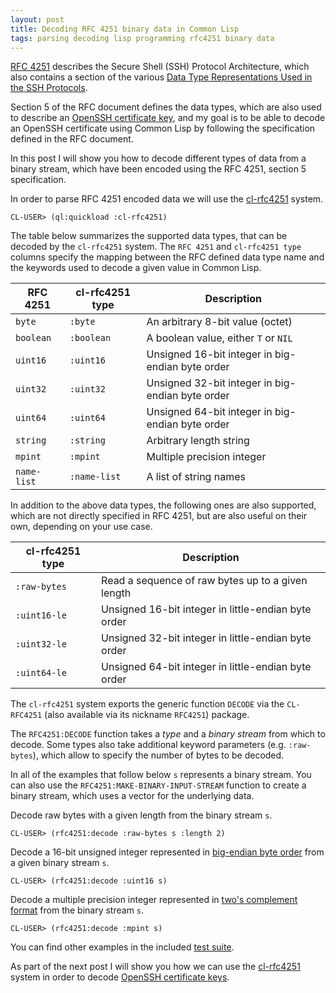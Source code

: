 ```yaml
---
layout: post
title: Decoding RFC 4251 binary data in Common Lisp
tags: parsing decoding lisp programming rfc4251 binary data
---
```

[RFC 4251](https://tools.ietf.org/html/rfc4251) describes the Secure
Shell (SSH) Protocol Architecture, which also contains a section of
the various [Data Type Representations Used in the SSH
Protocols](https://tools.ietf.org/html/rfc4251#section-5).

Section 5 of the RFC document defines the data types, which are also
used to describe an [OpenSSH certificate
key](https://cvsweb.openbsd.org/src/usr.bin/ssh/PROTOCOL.certkeys?annotate=HEAD),
and my goal is to be able to decode an OpenSSH certificate using
Common Lisp by following the specification defined in the RFC
document.

In this post I will show you how to decode different types of data
from a binary stream, which have been encoded using the RFC 4251,
section 5 specification.

In order to parse RFC 4251 encoded data we will use the
[cl-rfc4251](https://github.com/dnaeon/cl-rfc4251) system.

``` shell
CL-USER> (ql:quickload :cl-rfc4251)
```

The table below summarizes the supported data types, that can be
decoded by the `cl-rfc4251` system. The `RFC 4251` and `cl-rfc4251
type` columns specify the mapping between the RFC defined data type
name and the keywords used to decode a given value in Common Lisp.

| RFC 4251    | cl-rfc4251 type | Description                                      |
|-------------|-----------------|--------------------------------------------------|
| `byte`      | `:byte`         | An arbitrary 8-bit value (octet)                 |
| `boolean`   | `:boolean`      | A boolean value, either `T` or `NIL`             |
| `uint16`    | `:uint16`       | Unsigned 16-bit integer in big-endian byte order |
| `uint32`    | `:uint32`       | Unsigned 32-bit integer in big-endian byte order |
| `uint64`    | `:uint64`       | Unsigned 64-bit integer in big-endian byte order |
| `string`    | `:string`       | Arbitrary length string                          |
| `mpint`     | `:mpint`        | Multiple precision integer                       |
| `name-list` | `:name-list`    | A list of string names                           |

In addition to the above data types, the following ones are also
supported, which are not directly specified in RFC 4251, but are also
useful on their own, depending on your use case.

| cl-rfc4251 type | Description                                         |
|-----------------|-----------------------------------------------------|
| `:raw-bytes`    | Read a sequence of raw bytes up to a given length   |
| `:uint16-le`    | Unsigned 16-bit integer in little-endian byte order |
| `:uint32-le`    | Unsigned 32-bit integer in little-endian byte order |
| `:uint64-le`    | Unsigned 64-bit integer in little-endian byte order |

The `cl-rfc4251` system exports the generic function `DECODE` via the
`CL-RFC4251` (also available via its nickname `RFC4251`) package.

The `RFC4251:DECODE` function takes a *type* and a *binary stream*
from which to decode. Some types also take additional keyword
parameters (e.g. `:raw-bytes`), which allow to specify the number of
bytes to be decoded.

In all of the examples that follow below `s` represents a binary
stream. You can also use the `RFC4251:MAKE-BINARY-INPUT-STREAM`
function to create a binary stream, which uses a vector for the
underlying data.

Decode raw bytes with a given length from the binary stream `s`.

``` common-lisp
CL-USER> (rfc4251:decode :raw-bytes s :length 2)
```

Decode a 16-bit unsigned integer represented in [big-endian byte
order](https://en.wikipedia.org/wiki/Endianness) from a given binary
stream `s`.

``` common-lisp
CL-USER> (rfc4251:decode :uint16 s)
```

Decode a multiple precision integer represented in [two's
complement format](https://en.wikipedia.org/wiki/Two%27s_complement) from the
binary stream `s`.

``` common-lisp
CL-USER> (rfc4251:decode :mpint s)
```

You can find other examples in the included [test
suite](https://github.com/dnaeon/cl-rfc4251/tree/master/t).

As part of the next post I will show you how we can use the
[cl-rfc4251](https://github.com/dnaeon/cl-rfc4251) system in order to
decode [OpenSSH certificate
keys](https://cvsweb.openbsd.org/src/usr.bin/ssh/PROTOCOL.certkeys?annotate=HEAD).
